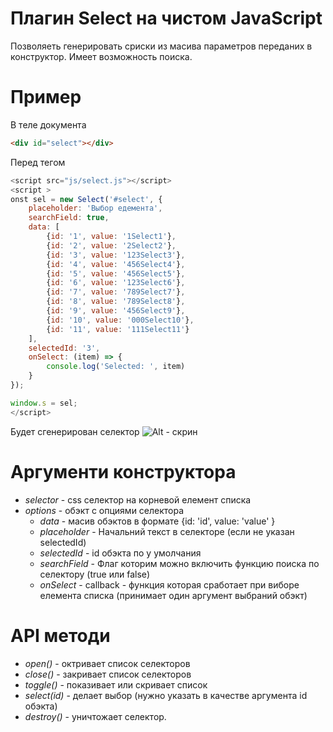# Плагин Select на чистом JavaScript
Позволяеть генерировать сриски из масива параметров переданих в конструктор. Имеет возможность поиска.

# Пример
В теле документа
```html
<div id="select"></div>
```
Перед тегом </body>
```javascript
<script src="js/select.js"></script>
<script >
onst sel = new Select('#select', {
    placeholder: 'Выбор едемента',
    searchField: true,
    data: [
        {id: '1', value: '1Select1'},
        {id: '2', value: '2Select2'},
        {id: '3', value: '123Select3'},
        {id: '4', value: '456Select4'},
        {id: '5', value: '456Select5'},
        {id: '6', value: '123Select6'},
        {id: '7', value: '789Select7'},
        {id: '8', value: '789Select8'},
        {id: '9', value: '456Select9'},
        {id: '10', value: '000Select10'},
        {id: '11', value: '111Select11'}
    ],
    selectedId: '3',
    onSelect: (item) => {
        console.log('Selected: ', item)
    }
});

window.s = sel;
</script>
```

Будет сгенерирован селектор 
![Alt - скрин](https://i.ibb.co/849BM7x/index.png "Скрин")

# Аргументи конструктора
- _selector_ - css селектор на корневой елемент списка
- _options_ - обэкт с опциями селектора
  - _data_ - масив обэктов в формате {id: 'id', value: 'value' } 
  - _placeholder_ - Начальний текст в селекторе (если не указан selectedId)
  - _selectedId_ - id обэкта по у умолчания 
  - _searchField_ - Флаг которим можно включить функцию поиска по селектору (true или false)
  - _onSelect_ - callback - функция которая сработает при виборе елемента списка (принимает один аргумент выбраний обэкт)
 
 # API методи
 
 - _open()_ - октривает список селекторов
 - _close()_ - закривает список селекторов
 - _toggle()_ - показивает или скривает список 
 - _select(id)_ - делает выбор (нужно указать в качестве аргумента id обэкта)
 - _destroy()_ - уничтожает селектор.
